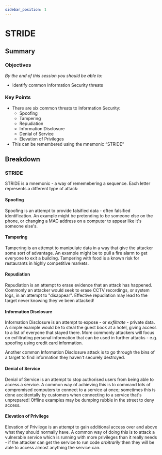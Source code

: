 ```yaml
---
sidebar_position: 1
---
```


# STRIDE

## Summary

### Objectives

*By the end of this session you should be able to:*

* Identify common Information Security threats

### Key Points

* There are six common threats to Information Security:
  * Spoofing
  * Tampering
  * Repudiation
  * Information Disclosure
  * Denial of Service
  * Elevation of Privileges
* This can be remembered using the mnemonic “STRIDE”

## Breakdown

### STRIDE

STRIDE is a mnemonic - a way of rememebering a sequence. Each letter represents a different type of attack:

#### Spoofing

Spoofing is an attempt to provide falsified data - often falsified identification. An example might be pretending to be someone else on the phone, or changing a MAC address on a computer to appear like it's someone else's.

#### Tampering

Tampering is an attempt to manipulate data in a way that give the attacker some sort of advantage. An example might be to pull a fire alarm to get everyone to exit a building. Tampering with food is a known risk for restaurants in highly competitive markets.

#### Repudiation

Repudiation is an attempt to erase evidence that an attack has happened. Commonly an attacker would seek to erase CCTV recordings, or system logs, in an attempt to "disappear". Effective repudiation may lead to the target never knowing they've been attacked!

#### Information Disclosure

Information Disclosure is an attempt to expose - or *exfiltrate* - private data. A simple example would be to steal the guest book at a hotel, giving access to a list of everyone that stayed there. More commonly attackers will focus on exfiltrating personal information that can be used in further attacks - e.g. spoofing using credit card information.

Another common Information Disclosure attack is to go through the bins of a target to find information they haven't securely destroyed.

#### Denial of Service

Denial of Service is an attempt to stop authorised users from being able to access a service. A common way of achieving this is to command lots of compromised computers to connect to a service at once; sometimes this is done accidentally by customers when connecting to a service that's unprepared! Offline examples may be dumping rubble in the street to deny access.

#### Elevation of Privilege

Elevation of Privilege is an attempt to gain additional access over and above what they should normally have. A common way of doing this is to attack a vulnerable service which is running with more privileges than it really needs - if the attacker can get the service to run code *arbitrarily* then they will be able to access almost anything the service can.

